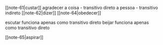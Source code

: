 [[note-61|custar]]
agradecer
	a coisa - transitivo direto
	a pessoa - transitivo indireto
[[note-62|dizer]]
[[note-64|obedecer]]

escutar
	funciona apenas como transitivo direto
beijar
	funciona apenas como transitivo direto

[[note-65|aspirar]]


